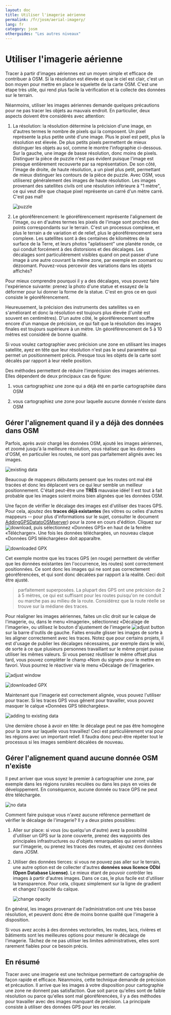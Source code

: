 ```yaml
---
layout: doc
title: Utiliser l'imagerie aérienne
permalink: /fr/josm/aerial-imagery/
lang: fr
category: josm
otherguides: "Les autres niveaux"
---
```


Utiliser l'imagerie aérienne
============================

Tracer à partir d'images aériennes est un moyen simple et efficace de
contribuer à OSM. Si la résolution est élevée et que le ciel est clair,
c'est un bon moyen pour mettre en place le squelette de la carte OSM. C'est
une étape très utile, qui rend plus facile la vérification et la collecte
des données sur le terrain. 

Néanmoins, utiliser les images aériennes demande quelques précautions pour
ne pas tracer les objets au mauvais endroit. En particulier, deux aspects
doivent être considérés avec attention:

1.  La résolution: la résolution détermine la précision d'une image, en 
    d'autres termes le nombre de pixels qui la composent. Un pixel 
    représente la plus petite unité d'une image. Plus le pixel est petit, 
    plus la résolution est élevée. De plus petits pixels permettent de mieux
    distinguer les objets au sol, comme le montre l'infographie ci-dessous.
    Sur la gauche, une image de basse résolution, donc moins de pixels. 
    Distinguer la pièce de puzzle n'est pas évident puisque l'image est
    presque entièrement recouverte par sa représentation. De son côté,
    l'image de droite, de haute résolution, a un pixel plus petit, 
    permettant de mieux distinguer les contours de la pièce de puzzle.
    Avec OSM, vous utiliserez généralement des images de haute
    résolution. Les images provenant des satellites civils ont une
    résolution inférieure à "1 mètre", ce qui veut dire que chaque pixel
    représente un carré d'un mètre carré. C'est pas mal!

    ![puzzle][]

2.  Le géoréférencement: le géoréférencement représente l'alignement de
    l'image, ou en d'autres termes les pixels de l'image sont proches
    des points correspondants sur le terrain. C'est un processus complexe,
    et plus le terrain a de variation et de relief, plus le géoréférencement
    sera complexe. Les satellites sont à des centaines de kilomètres de la
    surface de la Terre, et leurs photos "aplatissent" une planète ronde,
    ce qui conduit forcément à des distorsions et des décalages. Les
    décalages sont particulièrement visibles quand on peut passer d'une
    image à une autre couvrant la même zone, par exemple en zoomant ou
    dézoomant. Pouvez-vous percevoir des variations dans les objets
    affichés?

Pour mieux comprendre pourquoi il y a des décalages, vous pouvez faire
l'expérience suivante: prenez la photo d'une statue et essayez de la
déformer pour lui donner la forme de la statue. C'est en gros ce en quoi
consiste le géoréférencement.

Heureusement, la précision des instruments des satellites va en s'améliorant
et donc la résolution est toujours plus élevée (l'unité est souvent en
centimètres). D'un autre côté, le géoréférencement souffre encore d'un
manque de précision, ce qui fait que la résolution des images finales est
toujours supérieure à un mètre. Un géoréférencement de 5 à 10 mètres est
considéré de bonne qualité.

Si vous voulez cartographier avec précision une zone en utilisant les images
satellite, ayez en tête que leur résolution n'est pas le seul paramètre
qui permet un positionnement précis. Presque tous les objets de la carte
sont décalés par rapport à leur réelle position.

Des méthodes permettent de réduire l'imprécision des images aériennes. Elles
dépendent de deux principaux cas de figure:

1. vous cartographiez une zone qui a déjà été en partie cartographiée dans
OSM

2. vous cartographiez une zone pour laquelle aucune donnée n'existe dans OSM


Gérer l'alignement quand il y a déjà des données dans OSM
---------------------------------------------------------

Parfois, après avoir chargé les données OSM, ajouté les images aériennes, et
zoomé jusqu'à la meilleure résolution, vous réalisez que les données d'OSM,
en particulier les routes, ne sont pas parfaitement alignés avec les images.

![existing data][]

Beaucoup de mappeurs débutants pensent que les routes ont mal été tracées et
donc les déplacent vers ce qui leur semble un meilleur positionnement. C'était peut-être une __TRÈS__ mauvaise idée! Il est tout à fait probable
que les images soient moins bien alignées que les données OSM.

Une façon de vérifier le décalage des images est d'utiliser des traces GPS.
Pour cela, ajoutez des __traces déjà existantes__ (les vôtres ou celles
d'autres mappeurs -- pour plus d'informations sur le sujet, consulter le
document [AddingGPSDatatoOSMserver](https://docs.google.com/a/engelsted.co/document/d/1jjlthSuc9yltWxQDKxeQD4OO9LvH_DaGwEsdlxSE6l8/edit))
pour la zone en cours d'édition. Cliquez sur ![download][], puis
sélectionnez «Données GPS» en haut de la fenêtre «Télécharger». Une fois
les données téléchargées, un nouveau claque «Données GPS téléchargées»
doit apparaître.

![downloaded GPX][]

Cet exemple montre que les traces GPS (en rouge) permettent de vérifier que
les données existantes (en l'occurrence, les routes) sont correctement
positionnées. Ce sont donc les images qui ne sont pas correctement
géoréférencées, et qui sont donc décalées par rapport à la réalité. Ceci
doit être ajusté.

> parfaitement superposées. La plupart des GPS ont une précision de 2 à
> 5 mètres, ce qui est suffisant pour les routes puisqu'on ne conduit ou
> marche pas au milieu de la route. Considérez que la route réelle se trouve
> sur la médiane des traces.

Pour réaligner les images aériennes, faites un clic droit sur le calque
de l'imagerie, ou, dans le menu «Imagerie», sélectionnez «Décalage de
l'imagerie», ou utilisez le bouton d'ajustement de l'imagerie
![adjust button][] sur la barre d'outils de gauche. Faites ensuite glisser
les images de sorte à les aligner correctement avec les traces. Notez que
pour certains projets, il est d'usage de publier les décalages nécessaires,
par exemple dans le wiki, de sorte à ce que plusieurs personnes travaillant
sur le même projet puisse utiliser les mêmes valeurs. Si vous pensez
réutiliser le même offset plus tard, vous pouvez compléter le champ «Nom du signet» pour le mettre en favori. Vous pourrez le réactiver via le menu «Décalage de l'imagerie».

![adjust window][]

![downloaded GPX][]

Maintenant que l'imagerie est correctement alignée, vous pouvez l'utiliser
pour tracer. Si les traces GPS vous gênent pour travailler, vous pouvez
masquer le calque «Données GPS téléchargées».

![adding to existing data][]

Une dernière chose à avoir en tête: le décalage peut ne pas être homogène
pour la zone sur laquelle vous travaillez! Ceci est particulièrement vrai
pour les régions avec un important relief. Il faudra donc peut-être répéter
tout le processus si les images semblent décalées de nouveau.

Gérer l'alignement quand aucune donnée OSM n'existe
---------------------------------------------------

Il peut arriver que vous soyez le premier à cartographier une zone, par
exemple dans les régions rurales reculées ou dans les pays en voies de
développement. En conséquence, aucune donnée ou trace GPS ne peut être
téléchargée.

![no data][]

Comment faire puisque vous n'avez aucune référence permettant de vérifier
le décalage de l'imagerie? Il y a deux pistes possibles:

1.  Aller sur place: si vous (ou quelqu'un d'autre) avez la possibilité
    d'utiliser un GPS sur la zone couverte, prenez des waypoints des
    principales infrastructures ou d'objets remarquables qui seront
    visibles sur l'imagerie, ou prenez les traces des routes, et ajoutez
    ces données dans JOSM.

2.  Utiliser des données tierces: si vous ne pouvez pas aller sur le 
    terrain, une autre option est de collecter d'autres __données sous
    licence ODbl (Open Database License)__. Le mieux étant de pouvoir
    contrôler les images à partir d'autres images. Dans ce cas, le plus
    facile est d'utiliser la transparence. Pour cela, cliquez simplement
    sur la ligne de gradient et changez l'opacité du calque.

    ![change opacity][]

En général, les images provenant de l'administration ont une très basse
résolution, et peuvent donc être de moins bonne qualité que l'imagerie à
disposition.

Si vous avez accès à des données vectorielles, les routes, lacs, rivières
et bâtiments sont les meilleures options pour mesurer le décalage de
l'imagerie. Tâchez de ne pas utiliser les limites administratives, elles
sont rarement fiables pour ce besoin précis.

En résumé
---------

Tracer avec une imagerie est une technique permettant de cartographie de
façon rapide et efficace. Néanmoins, cette technique demande de précision
et précaution. Il arrive que les images à votre disposition pour
cartographie une zone ne donnent pas satisfaction. Que soit parce qu'elles
sont de faible résolution ou parce qu'elles sont mal géoréférencées, il y a
des méthodes pour travailler avec des images manquant de précision. La
principale consiste à utiliser des données GPS pour les recaler.

[puzzle]: {{site.baseurl}}/images/offset_puzzle_en.png
[existing data]: {{site.baseurl}}/images/offset_existing_data_en.png
[download]: {{site.baseurl}}/images/offset_tool_download_en.png
[downloaded GPX]: {{site.baseurl}}/images/offset_downloaded_gpx_en.png
[adjust button]: {{site.baseurl}}/images/offset_tool_adjust_en.png
[adjust window]: {{site.baseurl}}/images/offset_adjust_window_en.png
[adding to existing data]: {{site.baseurl}}/images/offset_add_to_data_en.png
[no data]: {{site.baseurl}}/images/offset_no_data_en.png
[change opacity]: {{site.baseurl}}/images/offset_change_opacity_en.png
